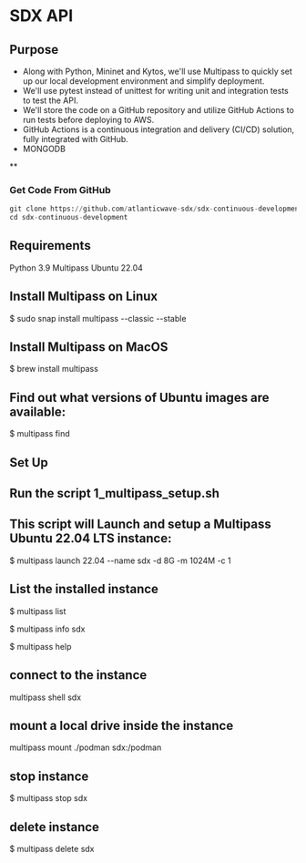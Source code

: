 # SDX API

## Purpose

* Along with Python, Mininet and Kytos, we'll use Multipass to quickly set up our local development environment and simplify deployment. 
* We'll use pytest instead of unittest for writing unit and integration tests to test the API. 
* We'll store the code on a GitHub repository and utilize GitHub Actions to run tests before deploying to AWS.
* GitHub Actions is a continuous integration and delivery (CI/CD) solution, fully integrated with GitHub. 
* MONGODB

** 

### Get Code From GitHub

```python 
git clone https://github.com/atlanticwave-sdx/sdx-continuous-development.git
cd sdx-continuous-development
```

## Requirements

Python 3.9
Multipass Ubuntu 22.04


## Install Multipass on Linux

$ sudo snap install multipass --classic --stable

## Install Multipass on MacOS

$ brew install multipass

## Find out what versions of Ubuntu images are available:

$ multipass find

## Set Up

## Run the script 1_multipass_setup.sh

## This script will Launch and setup a Multipass Ubuntu 22.04 LTS instance:

$ multipass launch 22.04 --name sdx -d 8G -m 1024M -c 1

## List the installed instance

$ multipass list

$ multipass info sdx

$ multipass help

## connect to the instance

multipass shell sdx

## mount a local drive inside the instance

multipass mount ./podman sdx:/podman

## stop instance

$ multipass stop sdx

## delete instance

$ multipass delete sdx


